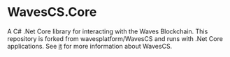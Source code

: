 # WavesCS.Core
A C# .Net Core library for interacting with the Waves Blockchain. This repository is forked from wavesplatform/WavesCS and runs with .Net Core applications. See [it](https://github.com/wavesplatform/WavesCS) for more information about WavesCS.